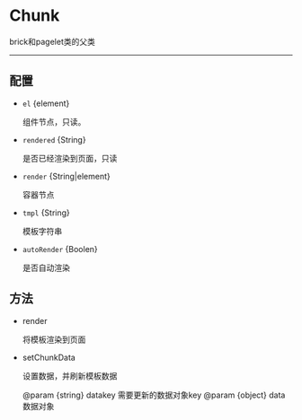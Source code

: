 # Chunk

brick和pagelet类的父类

---

## 配置

* `el` {element}

    组件节点，只读。

* `rendered` {String}

    是否已经渲染到页面，只读

* `render` {String|element}

    容器节点

* `tmpl` {String}

    模板字符串

* `autoRender` {Boolen}

    是否自动渲染

## 方法

* render

    将模板渲染到页面

* setChunkData

    设置数据，并刷新模板数据

    @param {string} datakey 需要更新的数据对象key
    @param {object} data    数据对象

